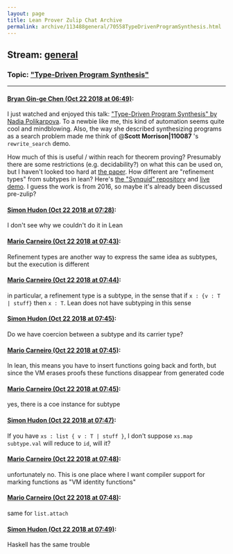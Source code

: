 ```yaml
---
layout: page
title: Lean Prover Zulip Chat Archive 
permalink: archive/113488general/70558TypeDrivenProgramSynthesis.html
---
```


## Stream: [general](index.html)
### Topic: ["Type-Driven Program Synthesis"](70558TypeDrivenProgramSynthesis.html)

---

#### [Bryan Gin-ge Chen (Oct 22 2018 at 06:49)](https://leanprover.zulipchat.com/#narrow/stream/113488-general/topic/%22Type-Driven%20Program%20Synthesis%22/near/136245038):
I just watched and enjoyed this talk: ["Type-Driven Program Synthesis" by Nadia Polikarpova](https://www.youtube.com/watch?v=HnOix9TFy1A). To a newbie like me, this kind of automation seems quite cool and mindblowing. Also, the way she described synthesizing programs as a search problem made me think of @**Scott Morrison|110087** 's `rewrite_search` demo.

How much of this is useful / within reach for theorem proving? Presumably there are some restrictions (e.g. decidability?) on what this can be used on, but I haven't looked too hard at [the paper](https://cseweb.ucsd.edu/~npolikarpova/publications/pldi16.pdf). How different are "refinement types" from subtypes in lean? Here's [the "Synquid" repository](https://bitbucket.org/nadiapolikarpova/synquid) and [live demo](http://comcom.csail.mit.edu/comcom/#Synquid). I guess the work is from 2016, so maybe it's already been discussed pre-zulip?

#### [Simon Hudon (Oct 22 2018 at 07:28)](https://leanprover.zulipchat.com/#narrow/stream/113488-general/topic/%22Type-Driven%20Program%20Synthesis%22/near/136246221):
I don't see why we couldn't do it in Lean

#### [Mario Carneiro (Oct 22 2018 at 07:43)](https://leanprover.zulipchat.com/#narrow/stream/113488-general/topic/%22Type-Driven%20Program%20Synthesis%22/near/136246651):
Refinement types are another way to express the same idea as subtypes, but the execution is different

#### [Mario Carneiro (Oct 22 2018 at 07:44)](https://leanprover.zulipchat.com/#narrow/stream/113488-general/topic/%22Type-Driven%20Program%20Synthesis%22/near/136246700):
in particular, a refinement type is a subtype, in the sense that if `x : {v : T | stuff}` then `x : T`. Lean does not have subtyping in this sense

#### [Simon Hudon (Oct 22 2018 at 07:45)](https://leanprover.zulipchat.com/#narrow/stream/113488-general/topic/%22Type-Driven%20Program%20Synthesis%22/near/136246710):
Do we have coercion between a subtype and its carrier type?

#### [Mario Carneiro (Oct 22 2018 at 07:45)](https://leanprover.zulipchat.com/#narrow/stream/113488-general/topic/%22Type-Driven%20Program%20Synthesis%22/near/136246722):
In lean, this means you have to insert functions going back and forth, but since the VM erases proofs these functions disappear from generated code

#### [Mario Carneiro (Oct 22 2018 at 07:45)](https://leanprover.zulipchat.com/#narrow/stream/113488-general/topic/%22Type-Driven%20Program%20Synthesis%22/near/136246728):
yes, there is a coe instance for subtype

#### [Simon Hudon (Oct 22 2018 at 07:47)](https://leanprover.zulipchat.com/#narrow/stream/113488-general/topic/%22Type-Driven%20Program%20Synthesis%22/near/136246787):
If you have `xs : list { v : T | stuff }`, I don't suppose `xs.map subtype.val` will reduce to `id`, will it?

#### [Mario Carneiro (Oct 22 2018 at 07:48)](https://leanprover.zulipchat.com/#narrow/stream/113488-general/topic/%22Type-Driven%20Program%20Synthesis%22/near/136246832):
unfortunately no. This is one place where I want compiler support for marking functions as "VM identity functions"

#### [Mario Carneiro (Oct 22 2018 at 07:48)](https://leanprover.zulipchat.com/#narrow/stream/113488-general/topic/%22Type-Driven%20Program%20Synthesis%22/near/136246834):
same for `list.attach`

#### [Simon Hudon (Oct 22 2018 at 07:49)](https://leanprover.zulipchat.com/#narrow/stream/113488-general/topic/%22Type-Driven%20Program%20Synthesis%22/near/136246843):
Haskell has the same trouble

